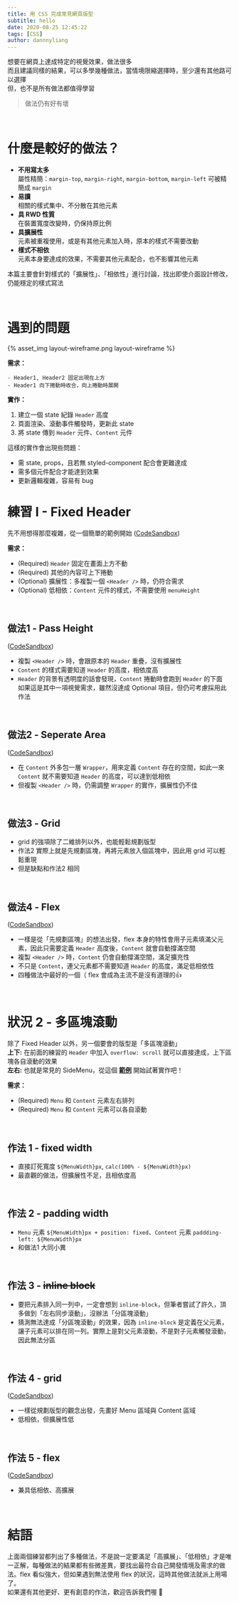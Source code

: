 ```yaml
---
title: 用 CSS 完成常見網頁版型
subtitle: hello
date: 2020-08-25 12:45:22
tags: [CSS]
author: dannnyliang
---
```


想要在網頁上達成特定的視覺效果，做法很多  
而且建議同樣的結果，可以多學幾種做法，當情境限縮選擇時，至少還有其他路可以選擇  
但，也不是所有做法都值得學習
> 做法仍有好有壞

<br />

# 什麼是較好的做法？
- **不用寫太多**  
屬性精簡：`margin-top`, `margin-right`, `margin-bottom`, `margin-left` 可被精簡成 `margin`
- **易讀**  
相關的樣式集中、不分散在其他元素
- **具 RWD 性質**  
在裝置寬度改變時，仍保持原比例
- **具擴展性**  
元素被重複使用，或是有其他元素加入時，原本的樣式不需要改動
- **樣式不相依**  
元素本身要達成的效果，不需要其他元素配合，也不影響其他元素  

本篇主要會針對樣式的「擴展性」、「相依性」進行討論，找出即使介面設計修改，仍能穩定的樣式寫法

<br />

# 遇到的問題
{% asset_img layout-wireframe.png layout-wireframe %}  

**需求：**
```
- Header1, Header2 固定出現在上方
- Header1 向下捲動時收合，向上捲動時展開
```

**實作：**  
1. 建立一個 state 紀錄 `Header` 高度
2. 頁面渲染、滾動事件觸發時，更新此 state
3. 將 state 傳到 `Header` 元件、`Content` 元件

這樣的實作會出現些問題：
- 需 state, props，且若無 styled-component 配合會更難達成
- 需多個元件配合才能達到效果
- 更新邏輯複雜，容易有 bug

# 練習 I - Fixed Header
先不用想得那麼複雜，從一個簡單的範例開始 ([CodeSandbox](https://codesandbox.io/s/before-fixed-header-s8nlj))

**需求：**
- (Required) `Header` 固定在畫面上方不動
- (Required) 其他的內容可上下捲動
- (Optional) 擴展性：多複製一個 `<Header />` 時，仍符合需求
- (Optional) 低相依：`Content` 元件的樣式，不需要使用 `menuHeight`

<br />

## 做法1 - Pass Height
([CodeSandbox](https://codesandbox.io/s/after-fixed-header-pass-height-szpqp))  
- 複製 `<Header />` 時，會跟原本的 `Header` 重疊，沒有擴展性
- `Content` 的樣式需要知道 `Header` 的高度，相依度高
- `Header` 的背景有透明度的話會發現，`Content` 捲動時會跑到 `Header` 的下面  
如果這是其中一項視覺需求，雖然沒達成 Optional 項目，但仍可考慮採用此作法

<br />

## 做法2 - Seperate Area
([CodeSandbox](https://codesandbox.io/s/after-fixed-header-separate-area-b6eb3))  
- 在 `Content` 外多包一層 `Wrapper`，用來定義 `Content` 存在的空間，如此一來 `Content` 就不需要知道 `Header` 的高度，可以達到低相依  
- 但複製 `<Header />` 時，仍需調整 `Wrapper` 的實作，擴展性仍不佳

<br />

## 做法3 - Grid
- grid 的強項除了二維排列以外，也能輕鬆規劃版型  
- 作法2 實際上就是先規劃區塊，再將元素放入個區塊中，因此用 grid 可以輕鬆重現
- 但是缺點和作法2 相同

<br />

## 做法4 - Flex
([CodeSandbox](https://codesandbox.io/s/after-fixed-header-flex-fwge4))  
- 一樣是從「先規劃區塊」的想法出發，flex 本身的特性會用子元素填滿父元素，因此只需要定義 `Header` 高度後，`Content` 就會自動撐滿空間
- 複製 `<Header />` 時，`Content` 仍會自動撐滿空間，滿足擴充性
- 不只是 `Content`，連父元素都不需要知道 `Header` 的高度，滿足低相依性
- 四種做法中最好的一個（ flex 會成為主流不是沒有道理的👍

<br />

# 狀況 2 - 多區塊滾動
除了 Fixed Header 以外，另一個要會的版型是「多區塊滾動」  
**上下:** 在前面的練習的 `Header` 中加入 `overflow: scroll` 就可以直接達成，上下區塊各自滾動的效果  
**左右:** 也就是常見的 SideMenu，從這個 **[範例](https://codesandbox.io/s/before-independent-scroll-xb6pu)** 開始試著實作吧！

**需求：**
- (Required) `Menu` 和 `Content` 元素左右排列
- (Required) `Menu` 和 `Content` 元素可以各自滾動

<br />

## 作法 1 - fixed width
- 直接訂死寬度 `${MenuWidth}px`, `calc(100% - ${MenuWidth}px)`
- 最直觀的做法，但擴展性不足，且相依度高

<br />

## 作法 2 - padding width
- `Menu` 元素 `${MenuWidth}px + position: fixed`、`Content` 元素 `paddding-left: ${MenuWidth}px`
- 和做法1 大同小異

<br />

## 作法 3 - ~~inline block~~
- 要把元素排入同一列中，一定會想到 `inline-block`，但筆者嘗試了許久，頂多做到「左右同步滾動」，沒辦法「分區塊滾動」
- 猜測無法達成「分區塊滾動」的效果，因為 `inline-block` 是定義在父元素，讓子元素可以排在同一列。實際上是對父元素滾動，不是對子元素觸發滾動，因此無法分區

<br />

## 作法 4 - grid
([CodeSandbox](https://codesandbox.io/s/after-independent-scroll-grid-fp9dz))  
- 一樣從規劃版型的觀念出發，先畫好 Menu 區域與 Content 區域
- 低相依，但擴展性低

<br />

## 作法 5 - flex
([CodeSandbox](https://codesandbox.io/s/after-independent-scroll-flex-p060t))  
- 兼具低相依、高擴展

<br />

# 結語
上面兩個練習都列出了多種做法，不是說一定要滿足「高擴展」、「低相依」才是唯一正解，每種做法的結果都有些微差異，要找出最符合自己開發情境及需求的做法。flex 看似強大，但如果遇到無法使用 flex 的狀況，這時其他做法就派上用場了。  
如果還有其他更好、更有創意的作法，歡迎告訴我們喔 🎉